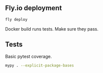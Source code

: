 

## Fly.io deployment

```bash
fly deploy
```

Docker build runs tests. Make sure they pass.

## Tests

Basic pytest coverage.

```bash
mypy . --explicit-package-bases
```